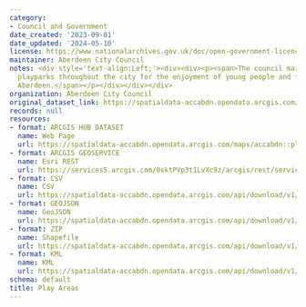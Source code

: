 ```yaml
---
category:
- Council and Government
date_created: '2023-09-01'
date_updated: '2024-05-10'
license: https://www.nationalarchives.gov.uk/doc/open-government-licence/version/3/
maintainer: Aberdeen City Council
notes: <div style='text-align:Left;'><div><div><p><span>The council maintains various
  playparks throughout the city for the enjoyment of young people and families in
  Aberdeen.</span></p></div></div></div>
organization: Aberdeen City Council
original_dataset_link: https://spatialdata-accabdn.opendata.arcgis.com/maps/accabdn::play-areas-1
records: null
resources:
- format: ARCGIS HUB DATASET
  name: Web Page
  url: https://spatialdata-accabdn.opendata.arcgis.com/maps/accabdn::play-areas-1
- format: ARCGIS GEOSERVICE
  name: Esri REST
  url: https://services5.arcgis.com/0sktPVp3t1LvXc9z/arcgis/rest/services/Play_Areas/FeatureServer/13
- format: CSV
  name: CSV
  url: https://spatialdata-accabdn.opendata.arcgis.com/api/download/v1/items/82bf4b0efaf24e7288df8773f5f80a84/csv?layers=13
- format: GEOJSON
  name: GeoJSON
  url: https://spatialdata-accabdn.opendata.arcgis.com/api/download/v1/items/82bf4b0efaf24e7288df8773f5f80a84/geojson?layers=13
- format: ZIP
  name: Shapefile
  url: https://spatialdata-accabdn.opendata.arcgis.com/api/download/v1/items/82bf4b0efaf24e7288df8773f5f80a84/shapefile?layers=13
- format: KML
  name: KML
  url: https://spatialdata-accabdn.opendata.arcgis.com/api/download/v1/items/82bf4b0efaf24e7288df8773f5f80a84/kml?layers=13
schema: default
title: Play Areas
---
```

